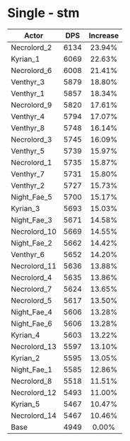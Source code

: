 # Single - stm
| Actor | DPS | Increase |
|---|:---:|:---:|
|Necrolord_2|6134|23.94%|
|Kyrian_1|6069|22.63%|
|Necrolord_6|6008|21.41%|
|Venthyr_3|5879|18.80%|
|Venthyr_1|5857|18.34%|
|Necrolord_9|5820|17.61%|
|Venthyr_4|5794|17.07%|
|Venthyr_8|5748|16.14%|
|Necrolord_3|5745|16.09%|
|Venthyr_5|5739|15.97%|
|Necrolord_1|5735|15.87%|
|Venthyr_7|5731|15.80%|
|Venthyr_2|5727|15.73%|
|Night_Fae_5|5700|15.17%|
|Kyrian_3|5693|15.03%|
|Night_Fae_3|5671|14.58%|
|Necrolord_10|5669|14.55%|
|Night_Fae_2|5662|14.42%|
|Venthyr_6|5652|14.20%|
|Necrolord_11|5636|13.88%|
|Necrolord_4|5635|13.86%|
|Necrolord_7|5624|13.65%|
|Necrolord_5|5617|13.50%|
|Night_Fae_4|5606|13.28%|
|Night_Fae_6|5606|13.28%|
|Kyrian_4|5603|13.22%|
|Necrolord_13|5597|13.10%|
|Kyrian_2|5595|13.05%|
|Night_Fae_1|5585|12.86%|
|Necrolord_8|5518|11.51%|
|Necrolord_12|5493|11.00%|
|Kyrian_5|5467|10.47%|
|Necrolord_14|5467|10.46%|
|Base|4949|0.00%|
